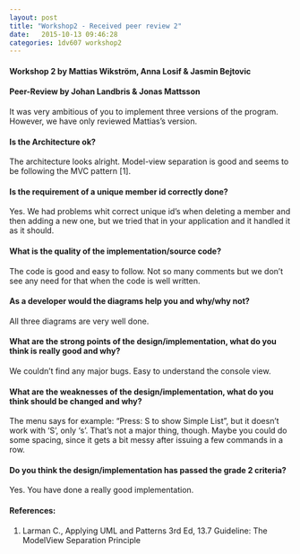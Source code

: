 ```yaml
---
layout: post
title: "Workshop2 - Received peer review 2"
date:   2015-10-13 09:46:28
categories: 1dv607 workshop2
---
```


#### Workshop 2 by Mattias Wikström, Anna Losif & Jasmin Bejtovic
#### Peer-Review by Johan Landbris & Jonas Mattsson

It was very ambitious of you to implement three versions of the program. However, we have only
reviewed Mattias’s version.

#### Is the Architecture ok?

The architecture looks alright. Model-view separation is good and seems to be following the MVC pattern [1].

#### Is the requirement of a unique member id correctly done?

Yes. We had problems whit correct unique id’s when deleting a member and then adding a new one, but we tried that in your application and it handled it as it should.

#### What is the quality of the implementation/source code?

The code is good and easy to follow. Not so many comments but we don’t see any need for that
when the code is well written.

#### As a developer would the diagrams help you and why/why not?
All three diagrams are very well done.

#### What are the strong points of the design/implementation, what do you think is really good and why?

We couldn’t find any major bugs. Easy to understand the console view.

#### What are the weaknesses of the design/implementation, what do you think should be changed and why?

The menu says for example: “Press: S to show Simple List”, but it doesn’t work with ‘S’, only ‘s’. That’s not a major thing, though. Maybe you could do some spacing, since it gets a bit messy after issuing a few commands in a row.

#### Do you think the design/implementation has passed the grade 2 criteria?

Yes. You have done a really good implementation.

#### References:
1. Larman C., Applying UML and Patterns 3rd Ed, 13.7 Guideline: The ModelView
Separation Principle